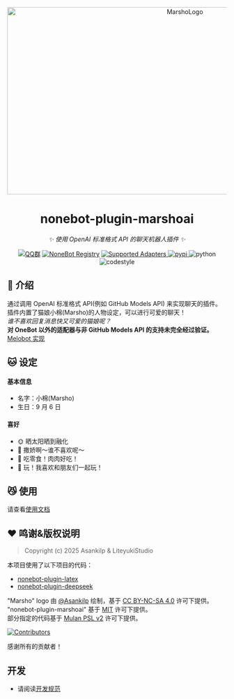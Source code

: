 <!--suppress LongLine -->
<div align="center">
  <a href="https://marsho.liteyuki.icu"><img src="https://marsho.liteyuki.icu/marsho-full.svg" width="800" height="430" alt="MarshoLogo"></a>
  <br>
</div>

<div align="center">

# nonebot-plugin-marshoai

_✨ 使用 OpenAI 标准格式 API 的聊天机器人插件 ✨_  

[![QQ群](https://img.shields.io/badge/QQ群-1029557452-blue.svg?logo=QQ&style=flat-square)](https://qm.qq.com/q/a13iwP5kAw)
[![NoneBot Registry](https://img.shields.io/endpoint?url=https%3A%2F%2Fnbbdg.lgc2333.top%2Fplugin%2Fnonebot-plugin-marshoai&style=flat-square)](https://registry.nonebot.dev/plugin/nonebot-plugin-marshoai:nonebot_plugin_marshoai)
<a href="https://registry.nonebot.dev/plugin/nonebot-plugin-marshoai:nonebot_plugin_marshoai">
  <img src="https://img.shields.io/endpoint?url=https%3A%2F%2Fnbbdg.lgc2333.top%2Fplugin-adapters%2Fnonebot-plugin-marshoai&style=flat-square" alt="Supported Adapters">
</a>
<a href="https://pypi.python.org/pypi/nonebot-plugin-marshoai">
  <img src="https://img.shields.io/pypi/v/nonebot-plugin-marshoai.svg?style=flat-square" alt="pypi">
</a>
  <img src="https://img.shields.io/badge/python-3.10+-blue.svg?style=flat-square" alt="python">
  <img src="https://img.shields.io/badge/Code%20Style-Black-121110.svg?style=flat-square" alt="codestyle">
</div>  


## 📖 介绍

通过调用 OpenAI 标准格式 API(例如 GitHub Models API) 来实现聊天的插件。  
插件内置了猫娘小棉(Marsho)的人物设定，可以进行可爱的聊天！  
_谁不喜欢回复消息快又可爱的猫娘呢？_  
**对 OneBot 以外的适配器与非 GitHub Models API 的支持未完全经过验证。**  
[Melobot 实现](https://github.com/LiteyukiStudio/marshoai-melo)

## 🐱 设定

#### 基本信息

-   名字：小棉(Marsho)
-   生日：9 月 6 日

#### 喜好

-   🌞 晒太阳晒到融化
-   🤱 撒娇啊～谁不喜欢呢～
-   🍫 吃零食！肉肉好吃！
-   🐾 玩！我喜欢和朋友们一起玩！

## 😼 使用

请查看[使用文档](https://marsho.liteyuki.icu/start/use)

## ❤ 鸣谢&版权说明

> Copyright (c) 2025 Asankilp & LiteyukiStudio

本项目使用了以下项目的代码：

-   [nonebot-plugin-latex](https://github.com/EillesWan/nonebot-plugin-latex)
-   [nonebot-plugin-deepseek](https://github.com/KomoriDev/nonebot-plugin-deepseek)

"Marsho" logo 由 [@Asankilp](https://github.com/Asankilp) 绘制，基于 [CC BY-NC-SA 4.0](http://creativecommons.org/licenses/by-nc-sa/4.0/) 许可下提供。  
"nonebot-plugin-marshoai" 基于 [MIT](./LICENSE-MIT) 许可下提供。  
部分指定的代码基于 [Mulan PSL v2](./LICENSE-MULAN) 许可下提供。

<div>
  <a href="https://github.com/LiteyukiStudio/nonebot-plugin-marshoai/graphs/contributors">
    <img src="https://contrib.rocks/image?repo=LiteyukiStudio/nonebot-plugin-marshoai" alt="Contributors">
  </a>
</div>

感谢所有的贡献者！

## 开发

-   请阅读[开发规范](./README_DEV.md)
